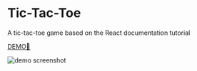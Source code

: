 # Tic-Tac-Toe

A tic-tac-toe game based on the React documentation tutorial

[DEMO🚀](https://xokryzx.github.io/tic-tac-toe/)

![demo screenshot](https://github.com/xokryzx/tic-tac-toe/assets/141014508/8037444f-2d87-45fc-ada6-ed7dda38b3cd)
